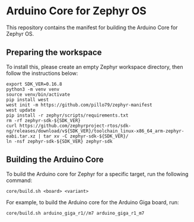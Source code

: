 Arduino Core for Zephyr OS
==========================

This repository contains the manifest for building the Arduino Core for Zephyr OS.

Preparing the workspace
-----------------------

To install this, please create an empty Zephyr workspace directory, then 
follow the instructions below:

    export SDK_VER=0.16.8
    python3 -m venv venv
    source venv/bin/activate
    pip install west
    west init -m https://github.com/pillo79/zephyr-manifest
    west update
    pip install -r zephyr/scripts/requirements.txt
    rm -rf zephyr-sdk-${SDK_VER}
    curl https://github.com/zephyrproject-rtos/sdk-ng/releases/download/v${SDK_VER}/toolchain_linux-x86_64_arm-zephyr-eabi.tar.xz | tar xv -C zephyr-sdk-${SDK_VER}/
    ln -nsf zephyr-sdk-${SDK_VER} zephyr-sdk

Building the Arduino Core
-------------------------

To build the Arduino core for Zephyr for a specific target, run the following
command:

    core/build.sh <board> <variant>

For example, to build the Arduino core for the Arduino Giga board, run:

    core/build.sh arduino_giga_r1//m7 arduino_giga_r1_m7
